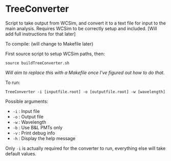 # TreeConverter

Script to take output from WCSim, and convert it to a text file for input to the main analysis.
Requires WCSim to be correctly setup and included. [Will add full instructions for that later]

To compile: (will change to Makefile later)

First source script to setup WCSim paths, then:
```
source buildTreeConverter.sh
```
_Will aim to replace this with a Makefile once I've figured out how to do that._


To run:
```
TreeConverter -i [inputfile.root] -o [outputfile.root] -w [wavelength]
```
Possible arguments:
- `-i` : Input file
- `-o` : Output file
- `-w` : Wavelength
- `-b` : Use B&L PMTs only
- `-v` : Print debug info
- `-h` : Display the help message

Only `-i` is actually required for the converter to run, everything else will take default values.